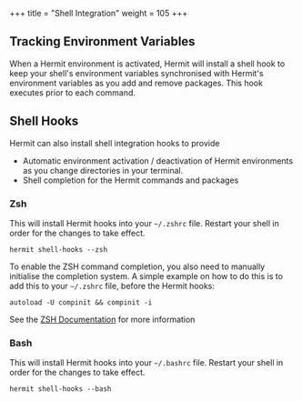+++
title = "Shell Integration"
weight = 105
+++

## Tracking Environment Variables

When a Hermit environment is activated, Hermit will install a shell hook to
keep your shell's environment variables synchronised with Hermit's
environment variables as you add and remove packages. This hook executes
prior to each command.

## Shell Hooks

Hermit can also install shell integration hooks to provide
 * Automatic environment activation / deactivation of Hermit environments as you change directories in
   your terminal.
 * Shell completion for the Hermit commands and packages

### Zsh

This will install Hermit hooks into your `~/.zshrc` file. Restart your shell
in order for the changes to take effect.

```text
hermit shell-hooks --zsh
```

To enable the ZSH command completion, you also need to manually initialise the completion system.
A simple example on how to do this is to add this to your `~/.zshrc` file, before the Hermit hooks:
```
autoload -U compinit && compinit -i
```
See the [ZSH Documentation](https://zsh.sourceforge.io/Doc/Release/Completion-System.html) for more information

### Bash

This will install Hermit hooks into your `~/.bashrc` file. Restart your shell
in order for the changes to take effect.


```text
hermit shell-hooks --bash
```
